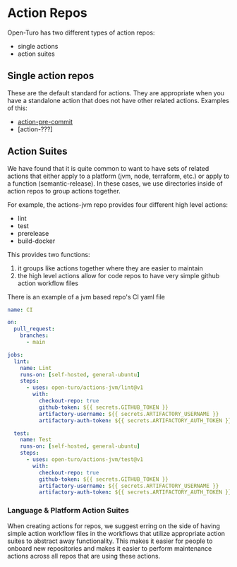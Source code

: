 # Action Repos

Open-Turo has two different types of action repos:

- single actions
- action suites

## Single action repos

These are the default standard for actions. They are appropriate when you have a standalone action that does not have
other related actions. Examples of this:

- [action-pre-commit]()
- [action-???]

## Action Suites

We have found that it is quite common to want to have sets of related actions that either apply to a platform (jvm,
node, terraform, etc.) or apply to a function (semantic-release). In these cases, we use directories inside of action
repos to group actions together.

For example, the actions-jvm repo provides four different high level actions:

- lint
- test
- prerelease
- build-docker

This provides two functions:

1. it groups like actions together where they are easier to maintain
2. the high level actions allow for code repos to have very simple github action workflow files

There is an example of a jvm based repo's CI yaml file

```yaml
name: CI

on:
  pull_request:
    branches:
      - main

jobs:
  lint:
    name: Lint
    runs-on: [self-hosted, general-ubuntu]
    steps:
      - uses: open-turo/actions-jvm/lint@v1
        with:
          checkout-repo: true
          github-token: ${{ secrets.GITHUB_TOKEN }}
          artifactory-username: ${{ secrets.ARTIFACTORY_USERNAME }}
          artifactory-auth-token: ${{ secrets.ARTIFACTORY_AUTH_TOKEN }}

  test:
    name: Test
    runs-on: [self-hosted, general-ubuntu]
    steps:
      - uses: open-turo/actions-jvm/test@v1
        with:
          checkout-repo: true
          github-token: ${{ secrets.GITHUB_TOKEN }}
          artifactory-username: ${{ secrets.ARTIFACTORY_USERNAME }}
          artifactory-auth-token: ${{ secrets.ARTIFACTORY_AUTH_TOKEN }}
```

### Language & Platform Action Suites

When creating actions for repos, we suggest erring on the side of having simple action workflow files in the workflows
that utilize appropriate action suites to abstract away functionality. This makes it easier for people to onboard new
repositories and makes it easier to perform maintenance actions across all repos that are using these actions.
